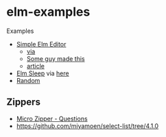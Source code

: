 # elm-examples
Examples

- [Simple Elm Editor](https://ellie-app.com/tk53DM2PHba1)
  -  [via](https://discourse.elm-lang.org/t/text-editor-done-in-pure-elm/1365)
  -  [Some guy made this](https://dev.to/jxxcarlson/towards-a-pure-elm-text-editor-3aih)
    - [article](https://dev.to/jxxcarlson/towards-a-pure-elm-text-editor-3aih)   
- [Elm Sleep](https://ellie-app.com/nrdSTCfYCBja1) via [here](https://discourse.elm-lang.org/t/telling-elm-to-wait/5239)
- [Random](https://ellie-app.com/nrdXcSbwVrra1)



## Zippers
- [Micro Zipper - Questions](https://ellie-app.com/nvkSxRHbWXFa1)
- https://github.com/miyamoen/select-list/tree/4.1.0
